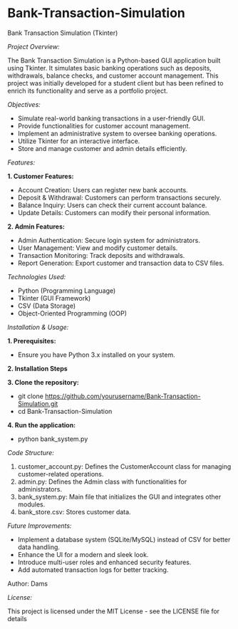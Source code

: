 # Bank-Transaction-Simulation

Bank Transaction Simulation (Tkinter)

*Project Overview:*

The Bank Transaction Simulation is a Python-based GUI application built using Tkinter. It simulates basic banking operations such as deposits, withdrawals, balance checks, and customer account management. This project was initially developed for a student client but has been refined to enrich its functionality and serve as a portfolio project.

*Objectives:*

- Simulate real-world banking transactions in a user-friendly GUI.
- Provide functionalities for customer account management.
- Implement an administrative system to oversee banking operations.
- Utilize Tkinter for an interactive interface.
- Store and manage customer and admin details efficiently.

*Features:*

**1. Customer Features:**
  - Account Creation: Users can register new bank accounts.
  - Deposit & Withdrawal: Customers can perform transactions securely.
  - Balance Inquiry: Users can check their current account balance.
  - Update Details: Customers can modify their personal information.

**2. Admin Features:**

  - Admin Authentication: Secure login system for administrators.
  - User Management: View and modify customer details.
  - Transaction Monitoring: Track deposits and withdrawals.
  - Report Generation: Export customer and transaction data to CSV files.


*Technologies Used:*

- Python (Programming Language)
- Tkinter (GUI Framework)
- CSV (Data Storage)
- Object-Oriented Programming (OOP)


*Installation & Usage:*

**1. Prerequisites:**

- Ensure you have Python 3.x installed on your system.

**2. Installation Steps**

**3. Clone the repository:**

  - git clone https://github.com/yourusername/Bank-Transaction-Simulation.git
  - cd Bank-Transaction-Simulation
    
**4. Run the application:**

  - python bank_system.py


*Code Structure:*

1. customer_account.py: Defines the CustomerAccount class for managing customer-related operations.
2. admin.py: Defines the Admin class with functionalities for administrators.
3. bank_system.py: Main file that initializes the GUI and integrates other modules.
4. bank_store.csv: Stores customer data.


*Future Improvements:*

- Implement a database system (SQLite/MySQL) instead of CSV for better data handling.
- Enhance the UI for a modern and sleek look.
- Introduce multi-user roles and enhanced security features.
- Add automated transaction logs for better tracking.

Author: Dams

*License:*

This project is licensed under the MIT License - see the LICENSE file for details
